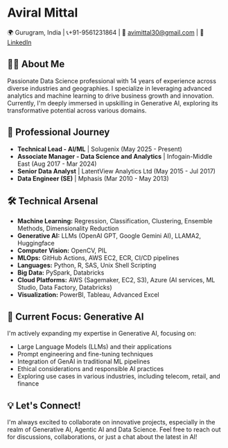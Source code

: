 # Aviral Mittal

🌍 Gurugram, India | 📞+91-9561231864 | 📧 avimittal30@gmail.com | 🔗 [LinkedIn](https://www.linkedin.com/in/aviral-mittal-11027011/)

## 👨‍💻 About Me

Passionate Data Science professional with 14 years of experience across diverse industries and geographies. I specialize in leveraging advanced analytics and machine learning to drive business growth and innovation. Currently, I'm deeply immersed in upskilling in Generative AI, exploring its transformative potential across various domains.

## 🚀 Professional Journey

- **Technical Lead - AI/ML** | Solugenix (May 2025 - Present)
- **Associate Manager - Data Science and Analytics** | Infogain-Middle East (Aug 2017 - Mar 2024)
- **Senior Data Analyst** | LatentView Analytics Ltd (May 2015 - Jul 2017)
- **Data Engineer (SE)** | Mphasis (Mar 2010 - May 2013)

## 🛠 Technical Arsenal

- **Machine Learning:** Regression, Classification, Clustering, Ensemble Methods, Dimensionality Reduction
- **Generative AI:** LLMs (OpenAI GPT, Google Gemini AI), LLAMA2, Huggingface
- **Computer Vision:** OpenCV, PIL
- **MLOps:** GitHub Actions, AWS EC2, ECR, CI/CD pipelines
- **Languages:** Python, R, SAS, Unix Shell Scripting
- **Big Data:** PySpark, Databricks
- **Cloud Platforms:** AWS (Sagemaker, EC2, S3), Azure (AI services, ML Studio, Data Factory, Databricks)
- **Visualization:** PowerBI, Tableau, Advanced Excel

## 🔬 Current Focus: Generative AI

I'm actively expanding my expertise in Generative AI, focusing on:

- Large Language Models (LLMs) and their applications
- Prompt engineering and fine-tuning techniques
- Integration of GenAI in traditional ML pipelines
- Ethical considerations and responsible AI practices
- Exploring use cases in various industries, including telecom, retail, and finance

## 💡 Let's Connect!

I'm always excited to collaborate on innovative projects, especially in the realm of Generative AI, Agentic AI and Data Science. Feel free to reach out for discussions, collaborations, or just a chat about the latest in AI!

